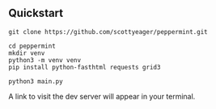 ## Quickstart

```
git clone https://github.com/scottyeager/peppermint.git

cd peppermint
mkdir venv
python3 -m venv venv
pip install python-fasthtml requests grid3

python3 main.py
```

A link to visit the dev server will appear in your terminal.
